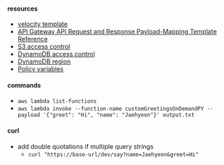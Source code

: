 #### resources
* [velocity template](https://velocity.apache.org/)
* [API Gateway API Request and Response Payload-Mapping Template Reference](http://docs.aws.amazon.com/apigateway/latest/developerguide/api-gateway-mapping-template-reference.html)
* [S3 access control](http://docs.aws.amazon.com/AmazonS3/latest/dev/s3-access-control.html)
* [DynamoDB access control](http://docs.aws.amazon.com/amazondynamodb/latest/developerguide/authentication-and-access-control.html)
* [DynamoDB region](http://docs.aws.amazon.com/general/latest/gr/rande.html#ddb_region)
* [Policy variables](http://docs.aws.amazon.com/IAM/latest/UserGuide/reference_policies_variables.html)

#### commands
* `aws lambda list-functions`
* `aws lambda invoke --function-name customGreetingsOnDemandPY --payload '{"greet": "Hi", "name": "Jaehyeon"}' output.txt`

#### curl
* add double quotations if multiple query strings
    * `curl "https://base-url/dev/say?name=Jaehyeon&greet=Hi"`

